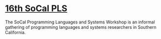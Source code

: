 [16th SoCal PLS](http://socalpls.github.io/)
============================================

The SoCal Programming Languages and Systems Workshop is an informal gathering of
programming languages and systems researchers in Southern California.
